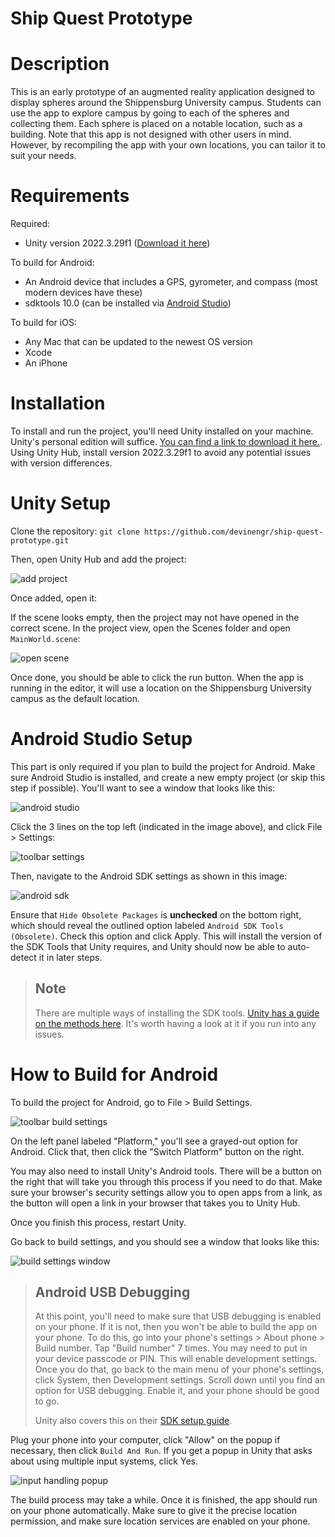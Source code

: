 # Ship Quest Prototype



# Description

This is an early prototype of an augmented reality application designed to display spheres around the Shippensburg University campus. Students can use the app to explore campus by going to each of the spheres and collecting them. Each sphere is placed on a notable location, such as a building. Note that this app is not designed with other users in mind. However, by recompiling the app with your own locations, you can tailor it to suit your needs.

# Requirements

Required:
* Unity version 2022.3.29f1 ([Download it here](https://unity.com/download))

To build for Android:
* An Android device that includes a GPS, gyrometer, and compass (most modern devices have these)
* sdktools 10.0 (can be installed via [Android Studio](https://developer.android.com/studio))

To build for iOS:
* Any Mac that can be updated to the newest OS version
* Xcode
* An iPhone

# Installation

To install and run the project, you'll need Unity installed on your machine. Unity's personal edition will suffice. [You can find a link to download it here.](https://unity.com/download). Using Unity Hub, install version 2022.3.29f1 to avoid any potential issues with version differences.


# Unity Setup

Clone the repository: `git clone https://github.com/devinengr/ship-quest-prototype.git`

Then, open Unity Hub and add the project:

![add project](repo_res/unity_hub_add_project.png)

Once added, open it:

If the scene looks empty, then the project may not have opened in the correct scene. In the project view, open the Scenes folder and open `MainWorld.scene`:

![open scene](repo_res/scenes_open_main_world.png)

Once done, you should be able to click the run button. When the app is running in the editor, it will use a location on the Shippensburg University campus as the default location.


# Android Studio Setup

This part is only required if you plan to build the project for Android. Make sure Android Studio is installed, and create a new empty project (or skip this step if possible). You'll want to see a window that looks like this:

![android studio](repo_res/android_studio_main_window.png)

Click the 3 lines on the top left (indicated in the image above), and click File > Settings:

![toolbar settings](repo_res/android_studio_file_settings.png)

Then, navigate to the Android SDK settings as shown in this image:

![android sdk](repo_res/android_studio_sdk_tools.png)

Ensure that `Hide Obsolete Packages` is **unchecked** on the bottom right, which should reveal the outlined option labeled `Android SDK Tools (Obsolete)`. Check this option and click Apply. This will install the version of the SDK Tools that Unity requires, and Unity should now be able to auto-detect it in later steps.

> ## Note
> There are multiple ways of installing the SDK tools. [Unity has a guide on the methods here](https://docs.unity3d.com/2018.4/Documentation/Manual/android-sdksetup.html). It's worth having a look at it if you run into any issues.

# How to Build for Android

To build the project for Android, go to File > Build Settings.

![toolbar build settings](repo_res/file_build_settings.png)

On the left panel labeled "Platform," you'll see a grayed-out option for Android. Click that, then click the "Switch Platform" button on the right.

You may also need to install Unity's Android tools. There will be a button on the right that will take you through this process if you need to do that. Make sure your browser's security settings allow you to open apps from a link, as the button will open a link in your browser that takes you to Unity Hub.

Once you finish this process, restart Unity.

Go back to build settings, and you should see a window that looks like this:

![build settings window](repo_res/window_build_settings_android.png)

> ## Android USB Debugging
> At this point, you'll need to make sure that USB debugging is enabled on your phone. If it is not, then you won't be able to build the app on your phone. To do this, go into your phone's settings > About phone > Build number. Tap "Build number" 7 times. You may need to put in your device passcode or PIN. This will enable development settings. Once you do that, go back to the main menu of your phone's settings, click System, then Development settings. Scroll down until you find an option for USB debugging. Enable it, and your phone should be good to go.
>
> Unity also covers this on their [SDK setup guide](https://docs.unity3d.com/2018.4/Documentation/Manual/android-sdksetup.html).

Plug your phone into your computer, click "Allow" on the popup if necessary, then click `Build And Run`. If you get a popup in Unity that asks about using multiple input systems, click Yes.

![input handling popup](repo_res/input_handling_popup.png)

The build process may take a while. Once it is finished, the app should run on your phone automatically. Make sure to give it the precise location permission, and make sure location services are enabled on your phone.
